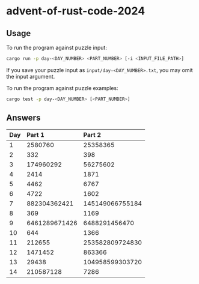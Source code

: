 # advent-of-rust-code-2024

## Usage

To run the program against puzzle input:
```bash
cargo run -p day-<DAY_NUMBER> <PART_NUMBER> [-i <INPUT_FILE_PATH>]
```

If you save your puzzle input as `input/day-<DAY_NUMBER>.txt`, you may omit the input argument.

To run the program against puzzle examples:
```bash
cargo test -p day-<DAY_NUMBER> [<PART_NUMBER>]
```

## Answers

| Day | Part 1 | Part 2 |
| :- | :- | :- |
| 1 | 2580760 | 25358365 |
| 2 | 332 | 398 |
| 3 | 174960292 | 56275602 |
| 4 | 2414 | 1871 |
| 5 | 4462 | 6767 |
| 6 | 4722 | 1602 |
| 7 | 882304362421 | 145149066755184 |
| 8 | 369 | 1169 |
| 9 | 6461289671426 | 6488291456470 |
| 10 | 644 | 1366 |
| 11 | 212655 | 253582809724830 |
| 12 | 1471452 | 863366 |
| 13 | 29438 | 104958599303720 |
| 14 | 210587128 | 7286 |
